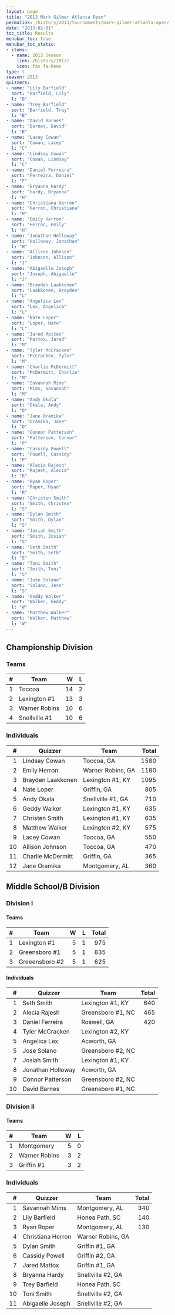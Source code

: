 ```yaml
---
layout: page
title: "2013 Mark Gilmer Atlanta Open"
permalink: /history/2013/tournaments/mark-gilmer-atlanta-open/
date: "2013-02-01"
toc_title: Results
menubar_toc: true
menubar_toc_static:
- items:
  - name: 2013 Season
    link: /history/2013/
    icon: fas fa-home
type: t
season: 2013
quizzers:
- name: "Lily Barfield"
  sort: "Barfield, Lily"
  l: "B"
- name: "Trey Barfield"
  sort: "Barfield, Trey"
  l: "B"
- name: "David Barnes"
  sort: "Barnes, David"
  l: "B"
- name: "Lacey Cowan"
  sort: "Cowan, Lacey"
  l: "C"
- name: "Lindsay Cowan"
  sort: "Cowan, Lindsay"
  l: "C"
- name: "Daniel Ferreira"
  sort: "Ferreira, Daniel"
  l: "F"
- name: "Bryanna Hardy"
  sort: "Hardy, Bryanna"
  l: "H"
- name: "Christiana Herron"
  sort: "Herron, Christiana"
  l: "H"
- name: "Emily Herron"
  sort: "Herron, Emily"
  l: "H"
- name: "Jonathan Holloway"
  sort: "Holloway, Jonathan"
  l: "H"
- name: "Allison Johnson"
  sort: "Johnson, Allison"
  l: "J"
- name: "Abigaelle Joseph"
  sort: "Joseph, Abigaelle"
  l: "J"
- name: "Brayden Laakkonen"
  sort: "Laakkonen, Brayden"
  l: "L"
- name: "Angelica Lex"
  sort: "Lex, Angelica"
  l: "L"
- name: "Nate Loper"
  sort: "Loper, Nate"
  l: "L"
- name: "Jared Mattox"
  sort: "Mattox, Jared"
  l: "M"
- name: "Tyler McCracken"
  sort: "McCracken, Tyler"
  l: "M"
- name: "Charlie McDermitt"
  sort: "McDermitt, Charlie"
  l: "M"
- name: "Savannah Mims"
  sort: "Mims, Savannah"
  l: "M"
- name: "Andy Okala"
  sort: "Okala, Andy"
  l: "O"
- name: "Jane Oramika"
  sort: "Oramika, Jane"
  l: "O"
- name: "Connor Patterson"
  sort: "Patterson, Connor"
  l: "P"
- name: "Cassidy Powell"
  sort: "Powell, Cassidy"
  l: "P"
- name: "Alecia Rajesh"
  sort: "Rajesh, Alecia"
  l: "R"
- name: "Ryan Roper"
  sort: "Roper, Ryan"
  l: "R"
- name: "Christen Smith"
  sort: "Smith, Christen"
  l: "S"
- name: "Dylan Smith"
  sort: "Smith, Dylan"
  l: "S"
- name: "Josiah Smith"
  sort: "Smith, Josiah"
  l: "S"
- name: "Seth Smith"
  sort: "Smith, Seth"
  l: "S"
- name: "Toni Smith"
  sort: "Smith, Toni"
  l: "S"
- name: "Jose Solano"
  sort: "Solano, Jose"
  l: "S"
- name: "Geddy Walker"
  sort: "Walker, Geddy"
  l: "W"
- name: "Matthew Walker"
  sort: "Walker, Matthew"
  l: "W"
---
```


## Championship Division

### Teams

|    # | Team          |    W |    L |
| ---: | ------------- | ---: | ---: |
|    1 | Toccoa        |   14 |    2 |
|    2 | Lexington #1  |   13 |    3 |
|    3 | Warner Robins |   10 |    6 |
|    4 | Snellville #1 |   10 |    6 |

### Individuals

|    # | Quizzer           | Team              | Total |
| ---: | ----------------- | ----------------- | ----: |
|    1 | Lindsay Cowan     | Toccoa, GA        |  1580 |
|    2 | Emily Herron      | Warner Robins, GA |  1180 |
|    3 | Brayden Laakkonen | Lexington #1, KY  |  1095 |
|    4 | Nate Loper        | Griffin, GA       |   805 |
|    5 | Andy Okala        | Snellville #1, GA |   710 |
|    6 | Geddy Walker      | Lexington #1, KY  |   635 |
|    7 | Christen Smith    | Lexington #1, KY  |   635 |
|    8 | Matthew Walker    | Lexington #2, KY  |   575 |
|    9 | Lacey Cowan       | Toccoa, GA        |   550 |
|   10 | Allison Johnson   | Toccoa, GA        |   470 |
|   11 | Charlie McDermitt | Griffin, GA       |   365 |
|   12 | Jane Oramika      | Montgomery, AL    |   360 |

## Middle School/B Division

### Division I

#### Teams

|    # | Team           |    W |    L | Total |
| ---: | -------------- | ---: | ---: | ----: |
|    1 | Lexington #1   |    5 |    1 |   975 |
|    2 | Greensboro #1  |    5 |    1 |   835 |
|    3 | Greeensboro #2 |    5 |    1 |   625 |

#### Individuals

|    # | Quizzer           | Team              | Total |
| ---: | ----------------- | ----------------- | ----: |
|    1 | Seth Smith        | Lexington #1, KY  |   640 |
|    2 | Alecia Rajesh     | Greensboro #1, NC |   465 |
|    3 | Daniel Ferreira   | Roswell, GA       |   420 |
|    4 | Tyler McCracken   | Lexington #2, KY  |       |
|    5 | Angelica Lex      | Acworth, GA       |       |
|    5 | Jose Solano       | Greensboro #2, NC |       |
|    7 | Josiah Smith      | Lexington #1, KY  |       |
|    8 | Jonathan Holloway | Acworth, GA       |       |
|    9 | Connor Patterson  | Greensboro #2, NC |       |
|   10 | David Barnes      | Greensboro #1, NC |       |
 
### Division II

#### Teams

|    # | Team          |    W |    L |
| ---: | ------------- | ---: | ---: |
|    1 | Montgomery    |    5 |    0 |
|    2 | Warner Robins |    3 |    2 |
|    3 | Griffin #1    |    3 |    2 |

### Individuals

|    # | Quizzer           | Team              | Total |
| ---: | ----------------- | ----------------- | ----: |
|    1 | Savannah Mims     | Montgomery, AL    |   340 |
|    2 | Lily Barfield     | Honea Path, SC    |   140 |
|    3 | Ryan Roper        | Montgomery, AL    |   130 |
|    4 | Christiana Herron | Warner Robins, GA |       |
|    5 | Dylan Smith       | Griffin #1, GA    |       |
|    6 | Cassidy Powell    | Griffin #2, GA    |       |
|    7 | Jared Mattox      | Griffin #1, GA    |       |
|    8 | Bryanna Hardy     | Snellville #2, GA |       |
|    9 | Trey Barfield     | Honea Path, SC    |       |
|   10 | Toni Smith        | Snellville #2, GA |       |
|   11 | Abigaelle Joseph  | Snellville #2, GA |       |